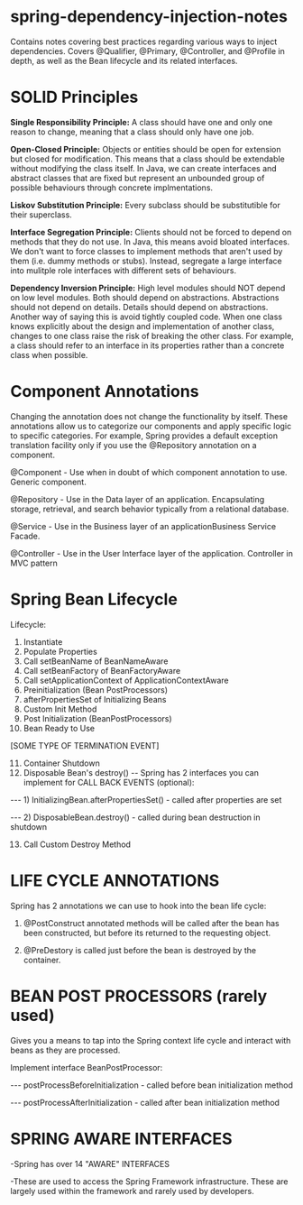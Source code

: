 # spring-dependency-injection-notes
Contains notes covering best practices regarding various ways to inject dependencies. Covers @Qualifier, @Primary, @Controller, and @Profile in depth, as well as the Bean lifecycle and its related interfaces.

# SOLID Principles #

**Single Responsibility Principle:** A class should have one and only one reason to change, meaning that a class should only have one job.

**Open-Closed Principle:** Objects or entities should be open for extension but closed for modification. This means that a class should be extendable without modifying the class itself. In Java, we can create interfaces and abstract classes that are fixed but represent an unbounded group of possible behaviours through concrete implmentations.

**Liskov Substitution Principle:** Every subclass should be substitutible for their superclass.

**Interface Segregation Principle:** Clients should not be forced to depend on methods that they do not use. In Java, this means avoid bloated interfaces. We don't want to force classes to implement methods that aren't used by them (i.e. dummy methods or stubs). Instead, segregate a large interface into mulitple role interfaces with different sets of behaviours. 

**Dependency Inversion Principle:** High level modules should NOT depend on low level modules. Both should depend on abstractions. Abstractions should not depend on details. Details should depend on abstractions. Another way of saying this is avoid tightly coupled code. When one class knows explicitly about the design and implementation of another class, changes to one class raise the risk of breaking the other class. For example, a class should refer to an interface in its properties rather than a concrete class when possible.

# Component Annotations #
Changing the annotation does not change the functionality by itself. These annotations allow us to categorize our components and apply specific logic to specific categories. For example, Spring provides a default exception translation facility only if you use the @Repository annotation on a component. 

@Component - Use when in doubt of which component annotation to use. Generic component.

@Repository - Use in the Data layer of an application. Encapsulating storage, retrieval, and search behavior typically from a relational database.

@Service - Use in the Business layer of an applicationBusiness Service Facade.

@Controller - Use in the User Interface layer of the application. Controller in MVC pattern

# Spring Bean Lifecycle #

Lifecycle:
1) Instantiate
2) Populate Properties
3) Call setBeanName of BeanNameAware
4) Call setBeanFactory of BeanFactoryAware
5) Call setApplicationContext of ApplicationContextAware
6) Preinitialization (Bean PostProcessors)
7) afterPropertiesSet of Initializing Beans
8) Custom Init Method
9) Post Initialization (BeanPostProcessors)
10) Bean Ready to Use 

[SOME TYPE OF TERMINATION EVENT]

11) Container Shutdown
12) Disposable Bean's destroy() -- Spring has 2 interfaces you can implement for CALL BACK EVENTS (optional):
 
--- 1) InitializingBean.afterPropertiesSet() - called after properties are set

--- 2) DisposableBean.destroy() - called during bean destruction in shutdown

13) Call Custom Destroy Method

# LIFE CYCLE ANNOTATIONS #
Spring has 2 annotations we can use to hook into the bean life cycle:

1) @PostConstruct annotated methods will be called after the bean has been constructed, but before its returned to the requesting object.

2) @PreDestory is called just before the bean is destroyed by the container.

# BEAN POST PROCESSORS (rarely used) #
Gives you a means to tap into the Spring context life cycle and interact with beans as they are processed.

Implement interface BeanPostProcessor:

--- postProcessBeforeInitialization - called before bean initialization method

--- postProcessAfterInitialization - called after bean initialization method

# SPRING AWARE INTERFACES #
-Spring has over 14 "AWARE" INTERFACES

-These are used to access the Spring Framework infrastructure. These are largely used within the framework and rarely used by developers.
